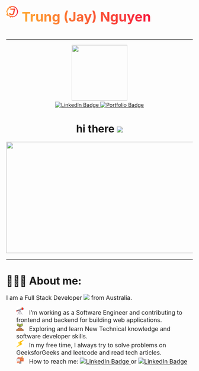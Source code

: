 <div style="width: 100%; height: 20%; display: flex; align-items:center; gap: 10px">
  <img src="./images/logo.svg" style="width:32px; heigh:32px;"/>
  <h1 style=" font-size: 36px;
  background-image: linear-gradient(to right, rgb(255, 166, 46), rgb(247, 27, 61));
  background-size: 100%;
  background-repeat: repeat;
  -webkit-background-clip: text;
  -webkit-text-fill-color: transparent; 
  -moz-background-clip: text;
  -moz-text-fill-color: transparent;">
  Trung (Jay) Nguyen </h1>
</div>

---

<div id="header" align="center">
  <img src="https://media.giphy.com/media/v1.Y2lkPTc5MGI3NjExZTFhODkyNmFmMjFjMjAyZWQ4MzU0MDZiYWQwOWFjZjMzN2ZkNTBlNSZlcD12MV9pbnRlcm5hbF9naWZzX2dpZklkJmN0PXM/jdPMeyv9rn0hZHh8n9/giphy.gif" width="150" height="150"/>
</div>
<div id="badges" align="center">
  <a href="https://www.linkedin.com/in/trung-nguyen-jayt/">
  <img src="https://img.shields.io/badge/LinkedIn-blue?style=for-the-badge&logo=linkedin&logoColor=white" alt="LinkedIn Badge"/>
  </a>
  <a href="https://jayt-portfolio.vercel.app/">
  <img src="https://img.shields.io/badge/Portfolio-orange?o&style=for-the-badge&logo=jameson&logoColor=white"
   alt="Portfolio Badge"/>
  </a>
</div>
<h1 align="center">
  hi there
  <img src="https://media.giphy.com/media/hvRJCLFzcasrR4ia7z/giphy.gif" width="30px"/>
</h1>

<div align="center">
  <img src="https://media.giphy.com/media/dWesBcTLavkZuG35MI/giphy.gif" width="600" height="300"/>
</div>

---

<h1>
 👨🏻‍💻 About me:
</h1>
<p style="font-size:16px;">I am a Full Stack Developer <img src="https://media.giphy.com/media/WUlplcMpOCEmTGBtBW/giphy.gif" style="width: 35px; "> from Australia.
</p>

<ul style="margin-top:6px; list-style: none; font-size:16px;">
      <li>
        <img src="./images/telescope.png" style="width=20px; height: 20px; margin-right:10px;">
        I’m working as a Software Engineer and contributing to frontend and backend for building web applications.
      </li>
      <li>
        <img src="./images/sprout.png" style="width=20px; height: 20px; margin-right:10px;">
        Exploring and learn New Technical knowledge and software developer skills.
      </li>
      <li>
        <img src="./images/thunderbolt.png" style="width=20px; height: 20px; margin-right:10px;">
        In my free time, I always try to solve problems on GeeksforGeeks and leetcode and read tech articles.
      </li>
      <li>
        <img src="./images/postbox.png" style="width=20px; height: 20px; margin-right:10px;">
        How to reach me: 
        <a href="https://www.linkedin.com/in/trung-nguyen-jayt/">
          <img src="https://img.shields.io/badge/Trung Nguyen-blue?style=for-the-badge&logo=linkedin&logoColor=white" alt="LinkedIn Badge"/>
        </a>
        or 
        <a href="mailto:kientrung2509@gmail.com">
         <img src="https://img.shields.io/badge/Email Me-red?style=for-the-badge&logo=gmail&logoColor=white" alt="LinkedIn Badge"/>
        </a>
      </li>
</ul>
